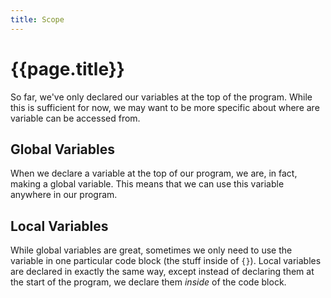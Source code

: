 ```yaml
---
title: Scope
---
```


# {{page.title}}

So far, we've only declared our variables at the top of the program. While this is sufficient for now, we may want to be more specific about where are variable can be accessed from.

## Global Variables

When we declare a variable at the top of our program, we are, in fact, making a global variable. This means that we can use this variable anywhere in our program.

<script type="text/p5" data-autoplay data-width="300" data-preview-width="260" data-height="200">

var x = 100;

function setup(){
  createCanvas(x,200);
}

function draw(){
  rect(x/10,20,x/5,40)
}
</script>

## Local Variables

While global variables are great, sometimes we only need to use the variable in one particular code block (the stuff inside of `{}`). Local variables are declared in exactly the same way, except instead of declaring them at the start of the program, we declare them _inside_ of the code block.

  <script type="text/p5" data-autoplay data-width="300" data-preview-width="260" data-height="200">
  function setup(){
    var x = 100;
    createCanvas(x,2*x);
  }

  function draw(){
    rect(x/10,20,x/5,40)
  }
  </script>
